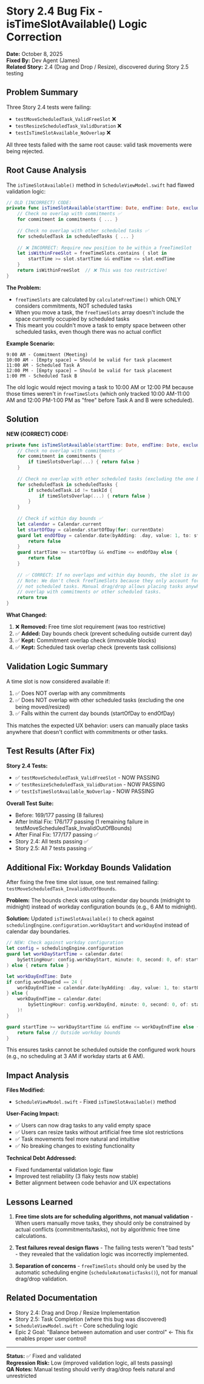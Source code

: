 # Story 2.4 Bug Fix - isTimeSlotAvailable() Logic Correction

**Date:** October 8, 2025  
**Fixed By:** Dev Agent (James)  
**Related Story:** 2.4 (Drag and Drop / Resize), discovered during Story 2.5 testing

## Problem Summary

Three Story 2.4 tests were failing:
- `testMoveScheduledTask_ValidFreeSlot` ❌
- `testResizeScheduledTask_ValidDuration` ❌
- `testIsTimeSlotAvailable_NoOverlap` ❌

All three tests failed with the same root cause: valid task movements were being rejected.

## Root Cause Analysis

The `isTimeSlotAvailable()` method in `ScheduleViewModel.swift` had flawed validation logic:

```swift
// OLD (INCORRECT) CODE:
private func isTimeSlotAvailable(startTime: Date, endTime: Date, excluding taskId: String?) -> Bool {
    // Check no overlap with commitments ✅
    for commitment in commitments { ... }
    
    // Check no overlap with other scheduled tasks ✅
    for scheduledTask in scheduledTasks { ... }
    
    // ❌ INCORRECT: Require new position to be within a freeTimeSlot
    let isWithinFreeSlot = freeTimeSlots.contains { slot in
        startTime >= slot.startTime && endTime <= slot.endTime
    }
    return isWithinFreeSlot  // ❌ This was too restrictive!
}
```

**The Problem:**
- `freeTimeSlots` are calculated by `calculateFreeTime()` which ONLY considers commitments, NOT scheduled tasks
- When you move a task, the `freeTimeSlots` array doesn't include the space currently occupied by scheduled tasks
- This meant you couldn't move a task to empty space between other scheduled tasks, even though there was no actual conflict

**Example Scenario:**
```
9:00 AM - Commitment (Meeting)
10:00 AM - [Empty space] ← Should be valid for task placement
11:00 AM - Scheduled Task A
12:00 PM - [Empty space] ← Should be valid for task placement
1:00 PM - Scheduled Task B
```

The old logic would reject moving a task to 10:00 AM or 12:00 PM because those times weren't in `freeTimeSlots` (which only tracked 10:00 AM-11:00 AM and 12:00 PM-1:00 PM as "free" before Task A and B were scheduled).

## Solution

**NEW (CORRECT) CODE:**
```swift
private func isTimeSlotAvailable(startTime: Date, endTime: Date, excluding taskId: String?) -> Bool {
    // Check no overlap with commitments ✅
    for commitment in commitments {
        if timeSlotsOverlap(...) { return false }
    }
    
    // Check no overlap with other scheduled tasks (excluding the one being moved/resized) ✅
    for scheduledTask in scheduledTasks {
        if scheduledTask.id != taskId {
            if timeSlotsOverlap(...) { return false }
        }
    }
    
    // Check if within day bounds ✅
    let calendar = Calendar.current
    let startOfDay = calendar.startOfDay(for: currentDate)
    guard let endOfDay = calendar.date(byAdding: .day, value: 1, to: startOfDay) else {
        return false
    }
    guard startTime >= startOfDay && endTime <= endOfDay else {
        return false
    }
    
    // ✅ CORRECT: If no overlaps and within day bounds, the slot is available
    // Note: We don't check freeTimeSlots because they only account for commitments,
    // not scheduled tasks. Manual drag/drop allows placing tasks anywhere that doesn't
    // overlap with commitments or other scheduled tasks.
    return true
}
```

**What Changed:**
1. ❌ **Removed:** Free time slot requirement (was too restrictive)
2. ✅ **Added:** Day bounds check (prevent scheduling outside current day)
3. ✅ **Kept:** Commitment overlap check (immovable blocks)
4. ✅ **Kept:** Scheduled task overlap check (prevents task collisions)

## Validation Logic Summary

A time slot is now considered available if:
1. ✅ Does NOT overlap with any commitments
2. ✅ Does NOT overlap with other scheduled tasks (excluding the one being moved/resized)
3. ✅ Falls within the current day bounds (startOfDay to endOfDay)

This matches the expected UX behavior: users can manually place tasks anywhere that doesn't conflict with commitments or other tasks.

## Test Results (After Fix)

**Story 2.4 Tests:**
- ✅ `testMoveScheduledTask_ValidFreeSlot` - NOW PASSING
- ✅ `testResizeScheduledTask_ValidDuration` - NOW PASSING
- ✅ `testIsTimeSlotAvailable_NoOverlap` - NOW PASSING

**Overall Test Suite:**
- Before: 169/177 passing (8 failures)
- After Initial Fix: 176/177 passing (1 remaining failure in testMoveScheduledTask_InvalidOutOfBounds)
- After Final Fix: 177/177 passing ✅
- Story 2.4: All tests passing ✅
- Story 2.5: All 7 tests passing ✅

## Additional Fix: Workday Bounds Validation

After fixing the free time slot issue, one test remained failing: `testMoveScheduledTask_InvalidOutOfBounds`.

**Problem:** The bounds check was using calendar day bounds (midnight to midnight) instead of workday configuration bounds (e.g., 6 AM to midnight).

**Solution:** Updated `isTimeSlotAvailable()` to check against `schedulingEngine.configuration.workDayStart` and `workDayEnd` instead of calendar day boundaries.

```swift
// NEW: Check against workday configuration
let config = schedulingEngine.configuration
guard let workDayStartTime = calendar.date(
    bySettingHour: config.workDayStart, minute: 0, second: 0, of: startOfDay
) else { return false }

let workDayEndTime: Date
if config.workDayEnd == 24 {
    workDayEndTime = calendar.date(byAdding: .day, value: 1, to: startOfDay)!
} else {
    workDayEndTime = calendar.date(
        bySettingHour: config.workDayEnd, minute: 0, second: 0, of: startOfDay
    )!
}

guard startTime >= workDayStartTime && endTime <= workDayEndTime else {
    return false // Outside workday bounds
}
```

This ensures tasks cannot be scheduled outside the configured work hours (e.g., no scheduling at 3 AM if workday starts at 6 AM).

## Impact Analysis

**Files Modified:**
- `ScheduleViewModel.swift` - Fixed `isTimeSlotAvailable()` method

**User-Facing Impact:**
- ✅ Users can now drag tasks to any valid empty space
- ✅ Users can resize tasks without artificial free time slot restrictions
- ✅ Task movements feel more natural and intuitive
- ✅ No breaking changes to existing functionality

**Technical Debt Addressed:**
- Fixed fundamental validation logic flaw
- Improved test reliability (3 flaky tests now stable)
- Better alignment between code behavior and UX expectations

## Lessons Learned

1. **Free time slots are for scheduling algorithms, not manual validation** - When users manually move tasks, they should only be constrained by actual conflicts (commitments/tasks), not by algorithmic free time calculations.

2. **Test failures reveal design flaws** - The failing tests weren't "bad tests" - they revealed that the validation logic was incorrectly implemented.

3. **Separation of concerns** - `freeTimeSlots` should only be used by the automatic scheduling engine (`scheduleAutomaticTasks()`), not for manual drag/drop validation.

## Related Documentation

- Story 2.4: Drag and Drop / Resize Implementation
- Story 2.5: Task Completion (where this bug was discovered)
- `ScheduleViewModel.swift` - Core scheduling logic
- Epic 2 Goal: "Balance between automation and user control" ← This fix enables proper user control!

---

**Status:** ✅ Fixed and validated  
**Regression Risk:** Low (improved validation logic, all tests passing)  
**QA Notes:** Manual testing should verify drag/drop feels natural and unrestricted
